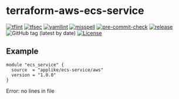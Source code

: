 # terraform-aws-ecs-service

[![tflint](https://github.com/applike/terraform-aws-ecs-service/workflows/tflint/badge.svg?branch=master&event=push)](https://github.com/applike/terraform-aws-ecs-service/actions?query=workflow%3Atflint+event%3Apush+branch%3Amaster)
[![tfsec](https://github.com/applike/terraform-aws-ecs-service/workflows/tfsec/badge.svg?branch=master&event=push)](https://github.com/applike/terraform-aws-ecs-service/actions?query=workflow%3Atfsec+event%3Apush+branch%3Amaster)
[![yamllint](https://github.com/applike/terraform-aws-ecs-service/workflows/yamllint/badge.svg?branch=master&event=push)](https://github.com/applike/terraform-aws-ecs-service/actions?query=workflow%3Ayamllint+event%3Apush+branch%3Amaster)
[![misspell](https://github.com/applike/terraform-aws-ecs-service/workflows/misspell/badge.svg?branch=master&event=push)](https://github.com/applike/terraform-aws-ecs-service/actions?query=workflow%3Amisspell+event%3Apush+branch%3Amaster)
[![pre-commit-check](https://github.com/applike/terraform-aws-ecs-service/workflows/pre-commit-check/badge.svg?branch=master&event=push)](https://github.com/applike/terraform-aws-ecs-service/actions?query=workflow%3Apre-commit-check+event%3Apush+branch%3Amaster)
[![release](https://github.com/applike/terraform-aws-ecs-service/workflows/release/badge.svg?branch=master&event=push)](https://github.com/applike/terraform-aws-ecs-service/actions?query=workflow%3Arelease+event%3Apush+branch%3Amaster)
![GitHub tag (latest by date)](https://img.shields.io/github/v/tag/applike/terraform-aws-ecs-service)
[![License](https://img.shields.io/github/license/applike/terraform-aws-ecs-service)](https://github.com/applike/terraform-aws-ecs-service/blob/master/LICENSE)

## Example
```hcl
module "ecs_service" {
  source  = "applike/ecs-service/aws"
  version = "1.0.0"
}
```
<!-- BEGINNING OF PRE-COMMIT-TERRAFORM DOCS HOOK -->
Error: no lines in file
<!-- END OF PRE-COMMIT-TERRAFORM DOCS HOOK -->
